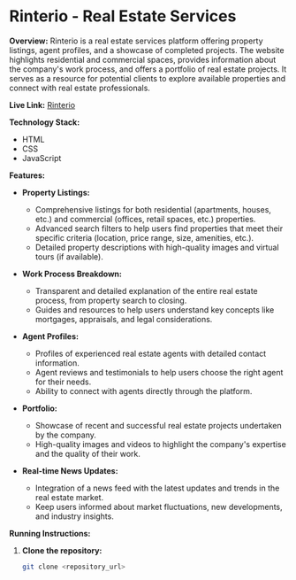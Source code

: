 # Rinterio - Real Estate Services

**Overview:**
Rinterio is a real estate services platform offering property listings, agent profiles, and a showcase of completed projects. The website highlights residential and commercial spaces, provides information about the company's work process, and offers a portfolio of real estate projects. It serves as a resource for potential clients to explore available properties and connect with real estate professionals.

**Live Link:** [Rinterio](https://chanbadsha.github.io/milestone-3-assignment/)

**Technology Stack:**

* HTML
* CSS
* JavaScript

**Features:**

* **Property Listings:** 
    * Comprehensive listings for both residential (apartments, houses, etc.) and commercial (offices, retail spaces, etc.) properties.
    * Advanced search filters to help users find properties that meet their specific criteria (location, price range, size, amenities, etc.).
    * Detailed property descriptions with high-quality images and virtual tours (if available).

* **Work Process Breakdown:** 
    * Transparent and detailed explanation of the entire real estate process, from property search to closing.
    * Guides and resources to help users understand key concepts like mortgages, appraisals, and legal considerations.

* **Agent Profiles:** 
    * Profiles of experienced real estate agents with detailed contact information.
    * Agent reviews and testimonials to help users choose the right agent for their needs.
    * Ability to connect with agents directly through the platform.

* **Portfolio:** 
    * Showcase of recent and successful real estate projects undertaken by the company.
    * High-quality images and videos to highlight the company's expertise and the quality of their work.

* **Real-time News Updates:** 
    * Integration of a news feed with the latest updates and trends in the real estate market.
    * Keep users informed about market fluctuations, new developments, and industry insights.

**Running Instructions:**

1. **Clone the repository:**
   ```bash
   git clone <repository_url>
